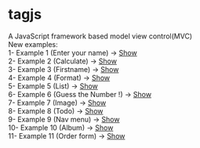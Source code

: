 # tagjs
A JavaScript framework based model view control(MVC)<br>
New examples:<br>
1- Example 1 (Enter your name) -> <a href="https://cdn.rawgit.com/tagjs/tagjs/master/Examples/Enter%20your%20name.html">Show</a><br>
2- Example 2 (Calculate) -> <a href="https://cdn.rawgit.com/tagjs/tagjs/master/Examples/Calculate.html">Show</a><br>
3- Example 3 (Firstname) -> <a href="https://cdn.rawgit.com/tagjs/tagjs/master/Examples/Firstname%20Lastname.html">Show</a><br>
4- Example 4 (Format) -> <a href="https://cdn.rawgit.com/tagjs/tagjs/master/Examples/Format%20Example.html">Show</a><br>
5- Example 5 (List) -> <a href="https://cdn.rawgit.com/tagjs/tagjs/master/Examples/List%20Example.html">Show</a><br>
6- Example 6 (Guess the Number !) -> <a href="https://cdn.rawgit.com/tagjs/tagjs/master/Examples/Guess%20the%20Number.html">Show</a><br>
7- Example 7 (Image) -> <a href="https://cdn.rawgit.com/tagjs/tagjs/master/Examples/Image.html">Show</a><br>
8- Example 8 (Todo) -> <a href="https://htmlpreview.github.io/?https://github.com/tagjs/tagjs/blob/master/Examples/Todo.html">Show</a><br>
9- Example 9 (Nav menu) -> <a href="https://cdn.rawgit.com/tagjs/tagjs/master/Examples/Nav%20menu.html">Show</a><br>
10- Example 10 (Album) -> <a href="https://cdn.rawgit.com/tagjs/tagjs/master/Examples/Album.html">Show</a><br>
11- Example 11 (Order form) -> <a href="https://cdn.rawgit.com/tagjs/tagjs/master/Examples/Order%20Form.html">Show</a><br>
